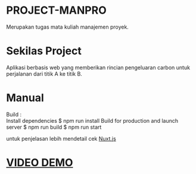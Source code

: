 # PROJECT-MANPRO
Merupakan tugas mata kuliah manajemen proyek.

# Sekilas Project
Aplikasi berbasis web yang memberikan rincian pengeluaran carbon untuk perjalanan dari titik A ke titik B.

# Manual
Build : </br>
Install dependencies
$ npm run install
Build for production and launch server
$ npm run build
$ npm run start

untuk penjelasan lebih mendetail cek [Nuxt.js](https://nuxtjs.org/)
# [VIDEO DEMO](https://youtu.be/R6bzEQbNLaw)
